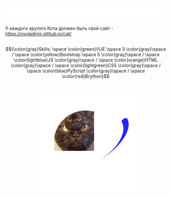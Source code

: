 <h1><img src="img/text.svg" alt="Typing SVG" /></h1>

У каждого крутого Кота должен быть свой сайт - https://ovvladimir.github.io/cat/
<br><br>

$${\color{gray}Skills: \space \color{green}VUE \space 3 \color{gray}\space / \space \color{yellow}Bootstrap \space 5 \color{gray}\space / \space \color{lightblue}JS \color{gray}\space / \space \color{orange}HTML \color{gray}\space / \space \color{lightgreen}CSS \color{gray}\space / \space \color{blue}PyScript \color{gray}\space / \space \color{red}Brython}$$

<h1 align="center"><img src="img/cat.svg" alt="" /></h1>